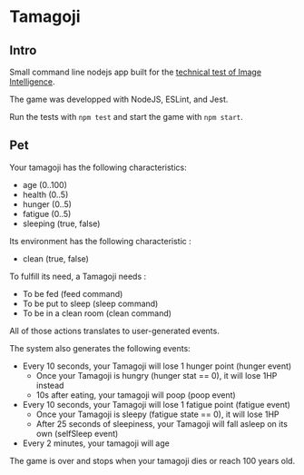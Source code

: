 # Tamagoji

## Intro 

Small command line nodejs app built for the [technical test of Image Intelligence](https://gist.github.com/davidvuong/90f8ac0916dd3e14fad014bc814614ff).

The game was developped with NodeJS, ESLint, and Jest.

Run the tests with `npm test` and start the game with `npm start`.

## Pet

Your tamagoji has the following characteristics:

* age (0..100)
* health (0..5)
* hunger (0..5)
* fatigue (0..5)
* sleeping (true, false)

Its environment has the following characteristic : 

* clean (true, false)

To fulfill its need, a Tamagoji needs :

* To be fed (feed command)
* To be put to sleep (sleep command)
* To be in a clean room (clean command)

All of those actions translates to user-generated events.

The system also generates the following events: 

* Every 10 seconds, your Tamagoji will lose 1 hunger point (hunger event)
    * Once your Tamagoji is hungry (hunger stat == 0), it will lose 1HP instead
    * 10s after eating, your tamagoji will poop (poop event)
* Every 10 seconds, your Tamagoji will lose 1 fatigue point (fatigue event)
    * Once your Tamagoji is sleepy (fatigue state == 0), it will lose 1HP
    * After 25 seconds of sleepiness, your Tamagoji will fall asleep on its own (selfSleep event)
* Every 2 minutes, your tamagoji will age

The game is over and stops when your tamagoji dies or reach 100 years old.


